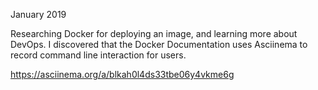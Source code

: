 January 2019

Researching Docker for deploying an image, and learning more about DevOps. I discovered that 
the Docker Documentation uses Asciinema to record command line interaction for users.

https://asciinema.org/a/blkah0l4ds33tbe06y4vkme6g

